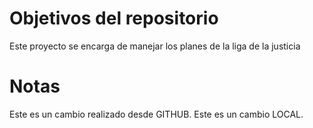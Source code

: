 # Objetivos del repositorio

Este proyecto se encarga de manejar los planes de la liga de la justicia

# Notas

Este es un cambio realizado desde GITHUB.
Este es un cambio LOCAL.


